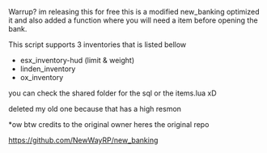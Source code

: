 Warrup? im releasing this for free this is a modified new_banking optimized it and also added a function where you will need a item before opening the bank.

This script supports 3 inventories that is listed bellow

- esx_inventory-hud (limit & weight)
- linden_inventory
- ox_inventory

you can check the shared folder for the sql or the items.lua xD

deleted my old one because that has a high resmon

*ow btw credits to the original owner heres the original repo

https://github.com/NewWayRP/new_banking